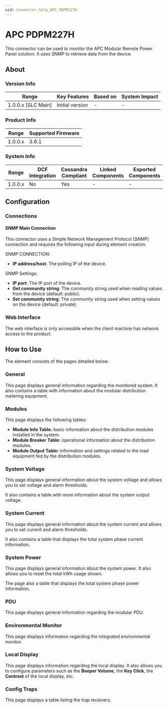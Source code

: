 ```yaml
---
uid: Connector_help_APC_PDPM227H
---
```


# APC PDPM227H

This connector can be used to monitor the APC Modular Remote Power Panel solution. It uses SNMP to retrieve data from the device.

## About

### Version Info

| **Range**            | **Key Features** | **Based on** | **System Impact** |
|----------------------|------------------|--------------|-------------------|
| 1.0.0.x \[SLC Main\] | Initial version  | \-           | \-                |

### Product Info

| **Range** | **Supported Firmware** |
|-----------|------------------------|
| 1.0.0.x   | 3.6.1                  |

### System Info

| **Range** | **DCF Integration** | **Cassandra Compliant** | **Linked Components** | **Exported Components** |
|-----------|---------------------|-------------------------|-----------------------|-------------------------|
| 1.0.0.x   | No                  | Yes                     | \-                    | \-                      |

## Configuration

### Connections

#### SNMP Main Connection

This connector uses a Simple Network Management Protocol (SNMP) connection and requires the following input during element creation:

SNMP CONNECTION:

- **IP address/host**: The polling IP of the device.

SNMP Settings:

- **IP port**: The IP port of the device.
- **Get community string**: The community string used when reading values from the device (default: public).
- **Set community string**: The community string used when setting values on the device (default: private).

### Web Interface

The web interface is only accessible when the client machine has network access to the product.

## How to Use

The element consists of the pages detailed below.

### General

This page displays general information regarding the monitored system. It also contains a table with information about the modular distribution metering equipment.

### Modules

This page displays the following tables:

- **Module Info Table:** basic information about the distribution modules installed in the system.
- **Module Breaker Table:** operational information about the distribution modules.
- **Module Output Table:** information and settings related to the load equipment fed by the distribution modules.

### System Voltage

This page displays general information about the system voltage and allows you to set voltage and alarm thresholds.

It also contains a table with more information about the system output voltage.

### System Current

This page displays general information about the system current and allows you to set current and alarm thresholds.

It also contains a table that displays the total system phase current information.

### System Power

This page displays general information about the system power. It also allows you to reset the total kWh usage shown.

The page also a table that displays the total system phase power information.

### PDU

This page displays general information regarding the modular PDU.

### Environmental Monitor

This page displays information regarding the integrated environmental monitor.

### Local Display

This page displays information regarding the local display. It also allows you to configure parameters such as the **Beeper Volume**, the **Key Click**, the **Contrast** of the local display, etc.

### Config Traps

This page displays a table listing the trap receivers.
